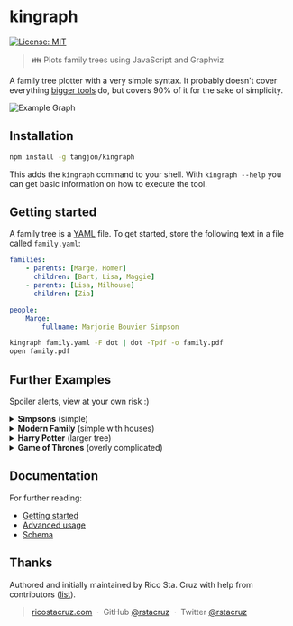 # kingraph

[![License: MIT](https://img.shields.io/badge/License-MIT-yellow.svg)](https://opensource.org/licenses/MIT)

> 👪 Plots family trees using JavaScript and Graphviz

A family tree plotter with a very simple syntax. It probably doesn't cover everything [bigger tools](https://gramps-project.org/) do, but covers 90% of it for the sake of simplicity.

![Example Graph](examples/intro.png)

## Installation

```sh
npm install -g tangjon/kingraph
```

This adds the `kingraph` command to your shell. With `kingraph --help` you can get basic information on how to execute the tool.

## Getting started

A family tree is a [YAML](http://yaml.org/) file. To get started, store the following text in a file called `family.yaml`:

```yaml
families:
    - parents: [Marge, Homer]
      children: [Bart, Lisa, Maggie]
    - parents: [Lisa, Milhouse]
      children: [Zia]

people:
    Marge:
        fullname: Marjorie Bouvier Simpson
```

```sh
kingraph family.yaml -F dot | dot -Tpdf -o family.pdf
open family.pdf
```

## Further Examples

Spoiler alerts, view at your own risk :)

<details>
<summary><b>Simpsons</b> (simple)</summary>

Source: _[simpsons.yaml](examples/simpsons.yaml)_

> ![Simpsons Example](examples/simpsons.png)

</details>

<details>
<summary><b>Modern Family</b> (simple with houses)</summary>

Source: _[modernfamily.yaml](examples/modernfamily.yaml)_

> ![Modern Family Example](examples/modernfamily.png)

</details>

<details>
<summary><b>Harry Potter</b> (larger tree)</summary>

Source: _[potter.yaml](examples/potter.yaml)_

> ![Potter Example](examples/potter.png)

</details>

<details>
<summary><b>Game of Thrones</b> (overly complicated)</summary>

Source: _[got.yaml](examples/got.yaml)_

> ![GOT Example](examples/got.png)

</details>

## Documentation

For further reading:

-   [Getting started](docs/getting_started.md)
-   [Advanced usage](docs/advanced.md)
-   [Schema](docs/schema.md)

## Thanks

Authored and initially maintained by Rico Sta. Cruz with help from contributors ([list][contributors]).

> [ricostacruz.com](http://ricostacruz.com) &nbsp;&middot;&nbsp;
> GitHub [@rstacruz](https://github.com/rstacruz) &nbsp;&middot;&nbsp;
> Twitter [@rstacruz](https://twitter.com/rstacruz)

[contributors]: http://github.com/rstacruz/kingraph/contributors

